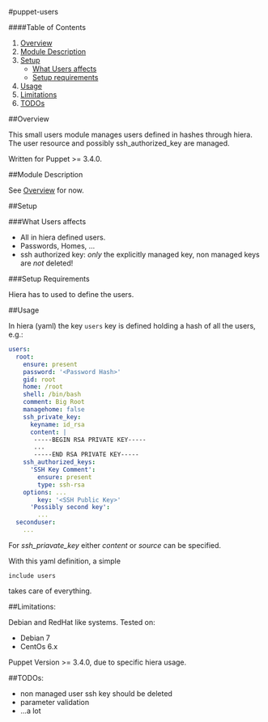 #puppet-users

####Table of Contents

1. [Overview](#overview)
2. [Module Description](#module-description)
3. [Setup](#setup)
    * [What Users affects](#what-users-affects)
    * [Setup requirements](#setup-requirements)
4. [Usage](#usage)
5. [Limitations](#limitations)
6. [TODOs](#todos)

##Overview

This small users module manages users defined in hashes through hiera.
The user resource and possibly ssh_authorized_key are managed.

Written for Puppet >= 3.4.0.

##Module Description

See [Overview](#overview) for now.

##Setup

###What Users affects

* All in hiera defined users.
* Passwords, Homes, ...
* ssh authorized key: *only* the explicitly managed key, non managed keys are *not* deleted!

###Setup Requirements

Hiera has to used to define the users.
	
##Usage

In hiera (yaml) the key `users` key is defined holding a hash of all the users, e.g.:

```yaml
users:
  root:
    ensure: present
    password: '<Password Hash>'
    gid: root
    home: /root
    shell: /bin/bash
    comment: Big Root
    managehome: false
    ssh_private_key:
      keyname: id_rsa
      content: |
       -----BEGIN RSA PRIVATE KEY-----
       ...
       -----END RSA PRIVATE KEY-----
    ssh_authorized_keys:
      'SSH Key Comment':
        ensure: present
        type: ssh-rsa
	options: ...
        key: '<SSH Public Key>'
      'Possibly second key':
        ...
  seconduser:
    ...
```

For *ssh_priavate_key* either *content* or *source* can be specified.

With this yaml definition, a simple
```puppet
include users
```
takes care of everything.

##Limitations:

Debian and RedHat like systems.
Tested on:

* Debian 7
* CentOs 6.x

Puppet Version >= 3.4.0, due to specific hiera usage.

##TODOs:

* non managed user ssh key should be deleted
* parameter validation
* ...a lot

